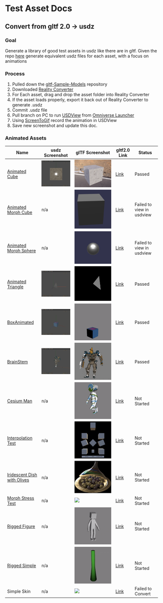 # Test Asset Docs


## Convert from gltf 2.0 -> usdz

### Goal

Generate a library of good test assets in usdz like there are in gltf. Given the repo [here](https://github.com/KhronosGroup/glTF-Sample-Models) generate equivalent usdz files for each asset, with a focus on animations

### Process
1. Pulled down the [gltf-Sample-Models](https://github.com/KhronosGroup/glTF-Sample-Models) repository
2. Downloaded [Reality Converter](https://developer.apple.com/news/?id=01132020a)
3. For Each asset, drag and drop the asset folder into Reality Converter
4. If the asset loads properly, export it back out of Reality Converter to generate .usdz
5. Commit .usdz file
6. Pull branch on PC to run [USDView](https://graphics.pixar.com/usd/release/toolset.html#usdview) from [Omniverse Launcher](https://www.nvidia.com/en-us/omniverse/download/)
7. Using [ScreenToGif](https://www.screentogif.com) record the animation in USDView
8. Save new screenshot and update this doc.


### Animated Assets

| Name                                  | usdz Screenshot                                           |  glTF Screenshot                                  | gltf2.0 Link                                                                              |   Status               | 
|-----------------------                |-----------                                                | ---------                                         |-------------------------------                                                            |---------         |
| [Animated Cube](../AnimatedCube/)                             | ![](../AnimatedCube/screenshot/USDView_AnimatedCube.gif)  | ![](../AnimatedCube/screenshot/screenshot.gif) | [Link](https://github.com/KhronosGroup/glTF-Sample-Models/tree/master/2.0/AnimatedCube)   |  Passed                |
| [Animated Morph Cube](../AnimatedMorphCube/)                  |n/a|![](../AnimatedMorphCube/screenshot/screenshot.gif)| [Link](https://github.com/KhronosGroup/glTF-Sample-Models/tree/master/2.0/AnimatedMorphCube)|  Failed to view in usdview      | 
| [Animated Morph Sphere](../AnimatedMorphSphere/)              |n/a|![](../AnimatedMorphSphere/screenshot/screenshot.gif)| [Link](https://github.com/KhronosGroup/glTF-Sample-Models/tree/master/2.0/AnimatedMorphSphere)|  Failed to view in usdview     | 
| [Animated Triangle](../AnimatedTriangle/)                     |![](../AnimatedTriangle/screenshot/USDView_AnimatedTriangle.gif) |![](../AnimatedTriangle/screenshot/screenshot.gif)| [Link](https://github.com/KhronosGroup/glTF-Sample-Models/tree/master/2.0/AnimatedTriangle)|  Passed      | 
| [BoxAnimated](../BoxAnimated/)                                |![](../BoxAnimated/screenshot/USDView_BoxAnimated.gif)|![](../BoxAnimated/screenshot/screenshot.gif)| [Link](https://github.com/KhronosGroup/glTF-Sample-Models/tree/master/2.0/BoxAnimated)|  Passed      | 
| [BrainStem](../BrainStem/)                                    |![](../BrainStem/screenshot/USDView_BrainStem.gif)|![](../BrainStem/screenshot/screenshot.gif)| [Link](https://github.com/KhronosGroup/glTF-Sample-Models/tree/master/2.0/BrainStem)|  Passed     | 
| [Cesium Man](../CesiumMan/)                                   |n/a|![](../CesiumMan/screenshot/screenshot.gif)| [Link](https://github.com/KhronosGroup/glTF-Sample-Models/tree/master/2.0/CesiumMan)|  Not Started      | 
| [Interpolation Test](../InterpolationTest/)                   |n/a|![](../InterpolationTest/screenshot/screenshot.gif)| [Link](https://github.com/KhronosGroup/glTF-Sample-Models/tree/master/2.0/InterpolationTest)|  Not Started      | 
| [Iridescent Dish with Olives](../IridescentDishWithOlives/)   |n/a|![](../IridescentDishWithOlives/screenshot/glassCover_animation.gif)| [Link](https://github.com/KhronosGroup/glTF-Sample-Models/tree/master/2.0/IridescentDishWithOlives)|  Not Started      | 
| [Morph Stress Test](../MorphStressTest/)                      |n/a|![](../MorphStressTest/screenshot/screenshot.gif)| [Link](https://github.com/KhronosGroup/glTF-Sample-Models/tree/master/2.0/MorphStressTest)|  Not Started      |
| [Rigged Figure](../RiggedFigure/)                             |n/a|![](../RiggedFigure/screenshot/screenshot.gif)| [Link](https://github.com/KhronosGroup/glTF-Sample-Models/tree/master/2.0/RiggedFigure)|  Not Started      |  
| [Rigged Simple](../RiggedSimple/)                             |n/a|![](../RiggedSimple/screenshot/screenshot.gif)| [Link](https://github.com/KhronosGroup/glTF-Sample-Models/tree/master/2.0/RiggedSimple)|  Not Started      |  
| Simple Skin                                                   |n/a|![](../SimpleSkin/screenshot/screenshot.gif)| [Link](https://github.com/KhronosGroup/glTF-Sample-Models/tree/master/2.0/SimpleSkin)|  Failed to Convert      |  